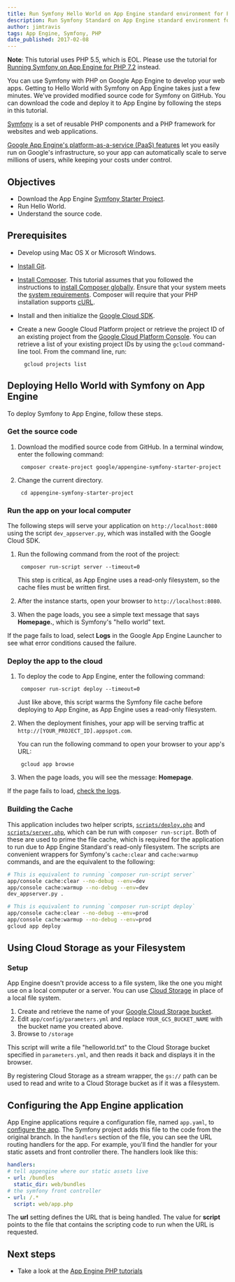 ```yaml
---
title: Run Symfony Hello World on App Engine standard environment for PHP 5.5
description: Run Symfony Standard on App Engine standard environment for PHP 5.5.
author: jimtravis
tags: App Engine, Symfony, PHP
date_published: 2017-02-08
---
```


**Note**: This tutorial uses PHP 5.5, which is EOL. Please use the tutorial
for [Running Symfony on App Engine for PHP 7.2][symfony-appengine-php72]
instead.

You can use Symfony with PHP on Google App Engine to develop your web apps.
Getting to Hello World with Symfony on App Engine takes just a few
minutes. We've provided modified source code for Symfony on GitHub. You can
download the code and deploy it to App Engine by following the steps in this
tutorial.

[Symfony](https://symfony.com)
is a set of reusable PHP components and a PHP framework for websites and web
applications.

[Google App Engine's platform-as-a-service (PaaS) features](https://cloud.google.com/appengine/)
let you easily run on Google's infrastructure, so your app can automatically
scale to serve millions of users, while keeping your costs under control.

## Objectives

* Download the App Engine [Symfony Starter Project](https://github.com/GoogleCloudPlatform/appengine-symfony-starter-project).
* Run Hello World.
* Understand the source code.

## Prerequisites

* Develop using Mac OS X or Microsoft Windows.

* [Install Git](https://git-scm.com/downloads).

* [Install Composer](https://getcomposer.org/).
This tutorial assumes that you followed the instructions to [install Composer
globally](https://getcomposer.org/doc/00-intro.md#globally).
Ensure that your system meets the [system requirements](https://getcomposer.org/doc/00-intro.md#system-requirements).
Composer will require that your PHP installation supports
[cURL](http://php.net/manual/en/book.curl.php).

* Install and then initialize the
 [Google Cloud SDK](https://cloud.google.com/sdk/docs).

* Create a new Google Cloud Platform project or retrieve the project ID of
an existing project from the [Google Cloud Platform Console](https://console.cloud.google.com/iam-admin/projects). You can retrieve a
list of your existing project IDs by using the `gcloud` command-line tool. From the command line, run:

        gcloud projects list

## Deploying Hello World with Symfony on App Engine

To deploy Symfony to App Engine, follow these steps.

### Get the source code

1. Download the modified source code from GitHub. In a
terminal window, enter the following command:

        composer create-project google/appengine-symfony-starter-project

1. Change the current directory.

        cd appengine-symfony-starter-project

### Run the app on your local computer

The following steps will serve your application on `http://localhost:8080` using
the script `dev_appserver.py`, which was installed with the Google Cloud SDK.

1. Run the following command from the root of the project:

        composer run-script server --timeout=0

    This step is critical, as App Engine uses a read-only filesystem, so the
    cache files must be written first.

1. After the instance starts, open your browser to `http://localhost:8080`.

1. When the page loads, you see a simple text message that says
**Homepage.**, which is Symfony's "hello world" text.

If the page fails to load, select **Logs** in the Google App Engine
Launcher to see what error conditions caused the failure.

### Deploy the app to the cloud

1. To deploy the code to App Engine, enter the following command:

        composer run-script deploy --timeout=0

    Just like above, this script warms the Symfony file cache before deploying
    to App Engine, as App Engine uses a read-only filesystem.

1. When the deployment finishes, your app will be serving traffic at
`http://[YOUR_PROJECT_ID].appspot.com`.

    You can run the following command to open your browser to your app's URL:

        gcloud app browse

1. When the page loads, you will see the message: **Homepage**.

If the page fails to load,
[check the logs](https://console.cloud.google.com/project/_/logs).

### Building the Cache

This application includes two helper scripts, [`scripts/deploy.php`][deploy]
and [`scripts/server.php`][server], which can be run with `composer run-script`.
Both of these are used to prime the file cache, which is required for the
application to run due to App Engine Standard's read-only filesystem. The
scripts are convenient wrappers for Symfony's `cache:clear` and `cache:warmup`
commands, and are the equivalent to the following:

```sh
# This is equivalent to running `composer run-script server`
app/console cache:clear --no-debug --env=dev
app/console cache:warmup --no-debug --env=dev
dev_appserver.py .
```

```sh
# This is equivalent to running `composer run-script deploy`
app/console cache:clear --no-debug --env=prod
app/console cache:warmup --no-debug --env=prod
gcloud app deploy
```

[deploy]: https://github.com/GoogleCloudPlatform/appengine-symfony-starter-project/blob/master/scripts/deploy.php
[server]: https://github.com/GoogleCloudPlatform/appengine-symfony-starter-project/blob/master/scripts/server.php

## Using Cloud Storage as your Filesystem

### Setup

App Engine doesn't provide access to a file system, like the one you might
use on a local computer or a server. You can use [Cloud Storage][cloud_storage]
in place of a local file system.

1. Create and retrieve the name of your
   [Google Cloud Storage bucket][app_engine_cloud_storage_setup].
1. Edit `app/config/parameters.yml` and replace `YOUR_GCS_BUCKET_NAME` with the
   bucket name you created above.
1. Browse to `/storage`

This script will write a file "helloworld.txt" to the Cloud Storage bucket
specified in `parameters.yml`, and then reads it back and displays it in the
browser.

By registering Cloud Storage as a stream wrapper, the `gs://` path can be used
to read and write to a Cloud Storage bucket as if it was a filesystem.

## Configuring the App Engine application

App Engine applications require a configuration file, named `app.yaml`, to
[configure the app][app_config]. The Symfony project adds this file to the code
from the original branch. In the `handlers` section of the file, you can see the
URL routing handlers for the app. For example, you'll find the handler for your
static assets and front controller there. The handlers look like this:

```yaml
handlers:
# tell appengine where our static assets live
- url: /bundles
  static_dir: web/bundles
# the symfony front controller
- url: /.*
  script: web/app.php
```

The **url** setting defines the URL that is being handled. The value for
**script** points to the file that contains the scripting code to run when the
URL is requested.

## Next steps

* Take a look at the [App Engine PHP tutorials][app_engine_php_tutorials]

[symfony-appengine-php72]: https://cloud.google.com/community/tutorials/run-symfony-on-appengine-standard
[app_config]: https://cloud.google.com/appengine/docs/standard/php/config/appref
[app_engine_php_tutorials]: https://cloud.google.com/appengine/docs/standard/php/tutorials
[cloud_storage]: https://cloud.google.com/storage/docs/overview
[cloud_storage_setup]: https://cloud.google.com/googlestorage/setup
[app_engine_cloud_storage_setup]: https://cloud.google.com/appengine/docs/php/googlestorage/setup
